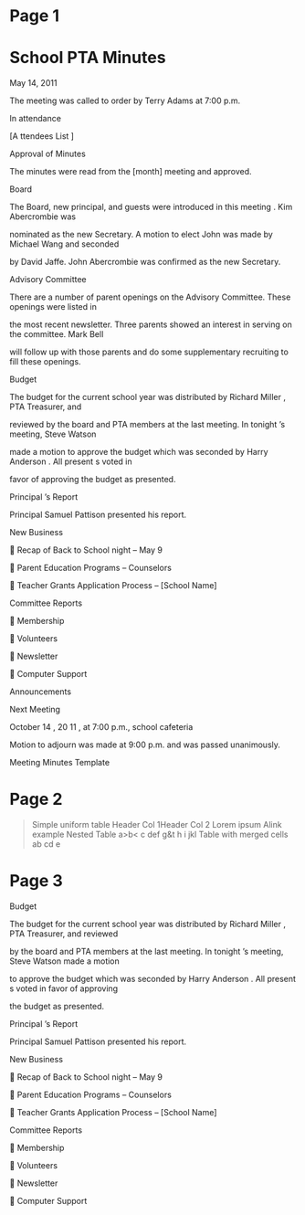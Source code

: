 # Page 1

# School PTA Minutes 

May 14, 2011 

The meeting was called to order by Terry Adams at 7:00 p.m. 

In attendance 

[A ttendees List ]

Approval of Minutes 

The minutes were read from the [month] meeting and approved. 

Board 

The Board, new principal, and guests were introduced in this meeting . Kim Abercrombie was 

nominated as the new Secretary. A motion to elect John was made by Michael Wang and seconded 

by David Jaffe. John Abercrombie was confirmed as the new Secretary. 

Advisory Committee 

There are a number of parent openings on the Advisory Committee. These openings were listed in 

the most recent newsletter. Three parents showed an interest in serving on the committee. Mark Bell 

will follow up with those parents and do some supplementary recruiting to fill these openings. 

Budget 

The budget for the current school year was distributed by Richard Miller , PTA Treasurer, and 

reviewed by the board and PTA members at the last meeting. In tonight ’s meeting, Steve Watson 

made a motion to approve the budget which was seconded by Harry Anderson . All present s voted in 

favor of approving the budget as presented. 

Principal ’s Report 

Principal Samuel Pattison presented his report. 

New Business 

 Recap of Back to School night – May 9

 Parent Education Programs – Counselors 

 Teacher Grants Application Process – [School Name] 

Committee Reports 

 Membership 

 Volunteers 

 Newsletter 

 Computer Support 

Announcements 

Next Meeting 

October 14 , 20 11 , at 7:00 p.m., school cafeteria 

Motion to adjourn was made at 9:00 p.m. and was passed unanimously. 

Meeting Minutes Template 

# Page 2

> Simple uniform table
> Header Col 1Header Col 2
> Lorem ipsum Alink example
> Nested Table
> a>b< c
> def
> g&t h
> i
> jkl
> Table with merged cells
> ab
> cd
> e

# Page 3

Budget 

The budget for the current school year was distributed by Richard Miller , PTA Treasurer, and reviewed 

by the board and PTA members at the last meeting. In tonight ’s meeting, Steve Watson made a motion 

to approve the budget which was seconded by Harry Anderson . All present s voted in favor of approving 

the budget as presented. 

Principal ’s Report 

Principal Samuel Pattison presented his report. 

New Business 

 Recap of Back to School night – May 9

 Parent Education Programs – Counselors 

 Teacher Grants Application Process – [School Name] 

Committee Reports 

 Membership 

 Volunteers 

 Newsletter 

 Computer Support

